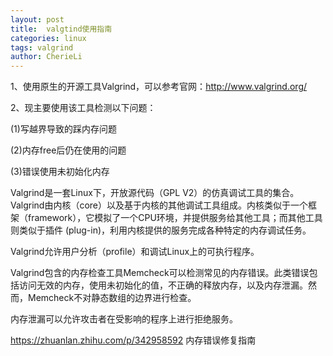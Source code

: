 ```yaml
---
layout: post
title:  valgtind使用指南
categories: linux
tags: valgrind
author: CherieLi
---
```


1、使用原生的开源工具Valgrind，可以参考官网：<http://www.valgrind.org/>

2、现主要使用该工具检测以下问题：

(1)写越界导致的踩内存问题

(2)内存free后仍在使用的问题

(3)错误使用未初始化内存



Valgrind是一套Linux下，开放源代码（GPL V2）的仿真调试工具的集合。Valgrind由内核（core）以及基于内核的其他调试工具组成。内核类似于一个框架（framework），它模拟了一个CPU环境，并提供服务给其他工具；而其他工具则类似于插件 (plug-in)，利用内核提供的服务完成各种特定的内存调试任务。



Valgrind允许用户分析（profile）和调试Linux上的可执行程序。

Valgrind包含的内存检查工具Memcheck可以检测常见的内存错误。此类错误包括访问无效的内存，使用未初始化的值，不正确的释放内存，以及内存泄漏。然而，Memcheck不对静态数组的边界进行检查。

内存泄漏可以允许攻击者在受影响的程序上进行拒绝服务。



https://zhuanlan.zhihu.com/p/342958592
内存错误修复指南  





